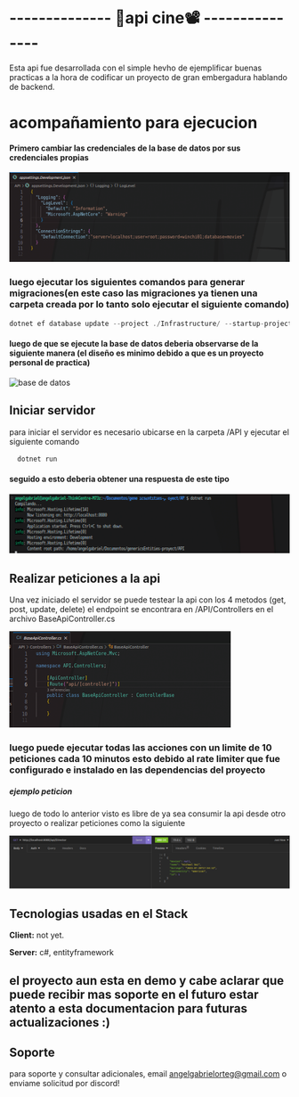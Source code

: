 
#    -------------- 🎥api cine📽️ ---------------

Esta api fue desarrollada con el simple hevho de ejemplificar buenas practicas a la hora de codificar un proyecto de gran embergadura hablando de backend.


#  acompañamiento para ejecucion


#### Primero cambiar las credenciales de la base de datos por sus credenciales propias

![ubicacion del archivo para reemplazar credenciales](/images/credencialesbasededatos.png)


### luego ejecutar los siguientes comandos para generar migraciones(en este caso las migraciones ya tienen una carpeta creada por lo tanto solo ejecutar el siguiente comando)


```c#
dotnet ef database update --project ./Infrastructure/ --startup-project ./API/
```






#### luego de que se ejecute la base de datos deberia observarse de la siguiente manera (el diseño es minimo debido a que es un proyecto personal de practica)




![base de datos](/images/basededatosdise%C3%B1o.png)


## Iniciar servidor

para iniciar el servidor es necesario ubicarse en la carpeta /API y ejecutar el siguiente comando

```c#
  dotnet run
```

#### seguido a esto deberia obtener una respuesta de este tipo

![levantamiento servicio](/images/respuestaservicio.png)






## Realizar peticiones a la api

Una vez iniciado el servidor se puede testear la api con los 4 metodos (get, post, update, delete) el endpoint se encontrara en /API/Controllers en el archivo BaseApiController.cs


![ubicacion endpoint](/images/endpointruta.png)



### luego puede ejecutar todas las acciones con un limite de 10 peticiones cada 10 minutos esto debido al rate limiter que fue configurado e instalado en las dependencias del proyecto


##### ejemplo peticion 

luego de todo lo anterior visto es libre de ya sea consumir la api desde otro proyecto o realizar peticiones como la siguiente


![peticion muestra](/images/apipeticion.png)

## Tecnologias usadas en el  Stack

**Client:** not yet.

**Server:** c#, entityframework 


## el proyecto aun esta en demo y cabe aclarar que puede recibir mas soporte en el futuro estar atento a esta documentacion para futuras actualizaciones :)

## Soporte

para soporte y consultar adicionales, email angelgabrielorteg@gmail.com o enviame solicitud por discord!


